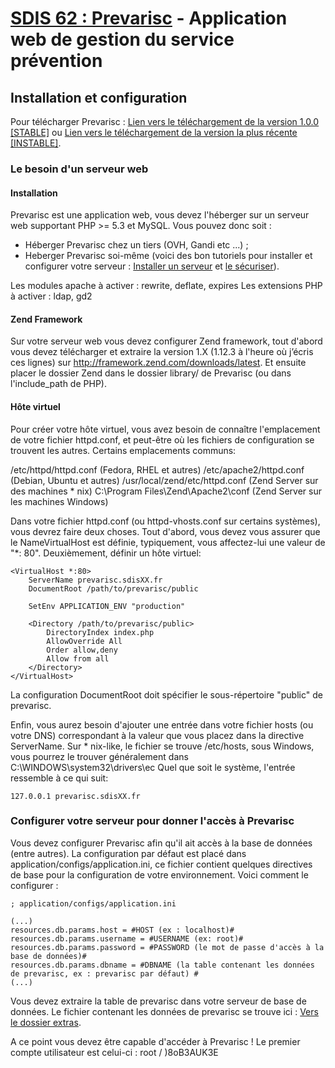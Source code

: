 # [SDIS 62 : Prevarisc](http://sdis62.github.com/prevarisc/) - Application web de gestion du service prévention

## Installation et configuration

Pour télécharger Prevarisc : [Lien vers le téléchargement de la version 1.0.0 [STABLE]](https://github.com/SDIS62/prevarisc/tree/v1.0.0) ou [Lien vers le téléchargement de la version la plus récente [INSTABLE]](https://github.com/SDIS62/prevarisc/archive/master.zip).

### Le besoin d'un serveur web

#### Installation

Prevarisc est une application web, vous devez l'héberger sur un serveur web supportant PHP >= 5.3 et MySQL. Vous pouvez donc soit :
* Héberger Prevarisc chez un tiers (OVH, Gandi etc ...) ;
* Heberger Prevarisc soi-même (voici des bon tutoriels pour installer et configurer votre serveur : [Installer un serveur](http://www.siteduzero.com/informatique/tutoriels/apprenez-a-installer-un-serveur-web-sous-debian) et [le sécuriser](http://www.siteduzero.com/informatique/tutoriels/securiser-son-serveur-linux)).

Les modules apache à activer : rewrite, deflate, expires
Les extensions PHP à activer : ldap, gd2

#### Zend Framework

Sur votre serveur web vous devez configurer Zend framework, tout d'abord vous devez télécharger et extraire la version 1.X (1.12.3 à l'heure où j’écris ces lignes) sur http://framework.zend.com/downloads/latest. Et ensuite placer le dossier Zend dans le dossier library/ de Prevarisc (ou dans l'include_path de PHP).

#### Hôte virtuel

Pour créer votre hôte virtuel, vous avez besoin de connaître l'emplacement de votre fichier httpd.conf, et peut-être où les fichiers de configuration se trouvent les autres. Certains emplacements communs:

/etc/httpd/httpd.conf (Fedora, RHEL et autres)
/etc/apache2/httpd.conf (Debian, Ubuntu et autres)
/usr/local/zend/etc/httpd.conf (Zend Server sur des machines * nix)
C:\Program Files\Zend\Apache2\conf (Zend Server sur les machines Windows)

Dans votre fichier httpd.conf (ou httpd-vhosts.conf sur certains systèmes), vous devrez faire deux choses. Tout d'abord, vous devez vous assurer que le NameVirtualHost est définie, typiquement, vous affectez-lui une valeur de "*: 80". Deuxièmement, définir un hôte virtuel:
```
<VirtualHost *:80>
    ServerName prevarisc.sdisXX.fr
    DocumentRoot /path/to/prevarisc/public
 
    SetEnv APPLICATION_ENV "production"
 
    <Directory /path/to/prevarisc/public>
        DirectoryIndex index.php
        AllowOverride All
        Order allow,deny
        Allow from all
    </Directory>
</VirtualHost>
```

La configuration DocumentRoot doit spécifier le sous-répertoire "public" de prevarisc.

Enfin, vous aurez besoin d'ajouter une entrée dans votre fichier hosts (ou votre DNS) correspondant à la valeur que vous placez dans la directive ServerName. Sur * nix-like, le fichier se trouve  /etc/hosts, sous Windows, vous pourrez le trouver généralement dans C:\WINDOWS\system32\drivers\ec Quel que soit le système, l'entrée ressemble à ce qui suit:
```
127.0.0.1 prevarisc.sdisXX.fr
```

### Configurer votre serveur pour donner l'accès à Prevarisc

Vous devez configurer Prevarisc afin qu'il ait accès à la base de données (entre autres). La configuration par défaut est placé dans application/configs/application.ini, ce fichier contient quelques directives de base pour la configuration de votre environnement. Voici comment le configurer :
```
; application/configs/application.ini

(...)
resources.db.params.host = #HOST (ex : localhost)#
resources.db.params.username = #USERNAME (ex: root)#
resources.db.params.password = #PASSWORD (le mot de passe d'accès à la base de données)#
resources.db.params.dbname = #DBNAME (la table contenant les données de prevarisc, ex : prevarisc par défaut) #
(...)
```

Vous devez extraire la table de prevarisc dans votre serveur de base de données. Le fichier contenant les données de prevarisc se trouve ici : [Vers le dossier extras](https://github.com/SDIS62/prevarisc/tree/master/extras).

A ce point vous devez être capable d'accéder à Prevarisc ! Le premier compte utilisateur est celui-ci : root / )8oB3AUK3E